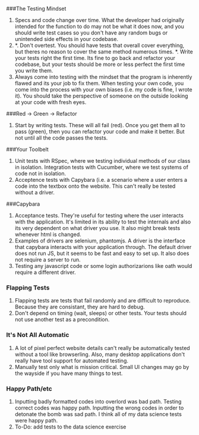 ###The Testing Mindset
1. Specs and code change over time. What the developer had originally intended for the function to do may not be what it does now, and you should write test cases so you don't have any random bugs or unintended side effects in your codebase.
2. 
    *. Don't overtest. You should have tests that overall cover everything, but theres no reason to cover the same method numerous times.
    *. Write your tests right the first time. Its fine to go back and refactor your codebase, but your tests should be more or less perfect the first time you write them.
3. Always come into testing with the mindset that the program is inherently flawed and its your job to fix them. When testing your own code, you come into the process with your own biases (i.e. my code is fine, I wrote it). You should take the perspective of someone on the outside looking at your code with fresh eyes.

###Red -> Green -> Refactor
1. Start by writing tests. These will all fail (red). Once you get them all to pass (green), then you can refactor your code and make it better. But not until all the code passes the tests.

###Your Toolbelt
1. Unit tests with RSpec, where we testing individual methods of our class in isolation. Integration tests with Cucumber, where we test systems of code not in isolation.
2. Acceptence tests with Capybara (i.e. a scenario where a user enters a code into the textbox onto the website. This can't really be tested without a driver.

###Capybara
1. Acceptance tests. They're useful for testing where the user interacts with the application. It's limited in its ability to test the internals and also its very dependent on what driver you use. It also might break tests whenever html is changed.
2. Examples of drivers are selenium, phantomjs. A driver is the interface that capybara interacts with your application through. The default driver does not run JS, but it seems to be fast and easy to set up. It also does not require a server to run.
3. Testing any javascript code or some login authorizarions like oath would require a different driver.

### Flapping Tests
1. Flapping tests are tests that fail randomly and are difficult to reproduce. Because they are consistant, they are hard to debug.
2. Don't depend on timing (wait, sleeps) or other tests. Your tests should not use another test as a precondition.

### It's Not All Automatic
1. A lot of pixel perfect website details can't really be automatically tested without a tool like browserling. Also, many desktop applications don't really have tool support for automated testing.
2. Manually test only what is mission critical. Small UI changes may go by the wayside if you have many things to test.

### Happy Path/etc
1. Inputting badly formatted codes into overlord was bad path. Testing correct codes was happy path. Inputting the wrong codes in order to detonate the bomb was sad path. I think all of my data science tests were happy path.
2. To-Do: add tests to the data science exercise 

